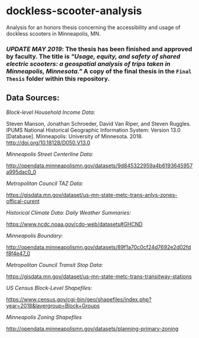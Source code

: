 # dockless-scooter-analysis
Analysis for an honors thesis concerning the accessibility and usage of dockless scooters in Minneapolis, MN.

### *UPDATE MAY 2019*: The thesis has been finished and approved by faculty. The title is _"Usage, equity, and safety of shared electric scooters: a geospatial analysis of trips taken in Minneapolis, Minnesota."_ A copy of the final thesis in the `Final Thesis` folder within this repository.

## Data Sources:

*Block-level Household Income Data:*

Steven Manson, Jonathan Schroeder, David Van Riper, and Steven Ruggles. IPUMS National Historical Geographic Information System: Version 13.0 [Database]. Minneapolis: University of Minnesota. 2018. http://doi.org/10.18128/D050.V13.0

*Minneapolis Street Centerline Data:*

http://opendata.minneapolismn.gov/datasets/9d845322959a4b6193645957a995dac0_0

*Metropolitan Council TAZ Data:*

https://gisdata.mn.gov/dataset/us-mn-state-metc-trans-anlys-zones-offical-curent

*Historical Climate Data: Daily Weather Summaries:*

https://www.ncdc.noaa.gov/cdo-web/datasets#GHCND

*Minneapolis Boundary:*

http://opendata.minneapolismn.gov/datasets/89f1a70c0cf24d7692e2d02fdf8f4e47_0

*Metropolitan Council Transit Stop Data:*

https://gisdata.mn.gov/dataset/us-mn-state-metc-trans-transitway-stations

*US Census Block-Level Shapefiles:*

https://www.census.gov/cgi-bin/geo/shapefiles/index.php?year=2018&layergroup=Block+Groups

*Minneapolis Zoning Shapefiles*

http://opendata.minneapolismn.gov/datasets/planning-primary-zoning




